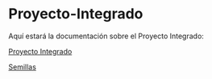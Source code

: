 # Proyecto-Integrado
 
Aquí estará la documentación sobre el Proyecto Integrado:

[Proyecto Integrado](https://github.com/Tabrih/Proyecto-Integrado/blob/main/Proyecto%20Integrado.md)

[Semillas](https://github.com/Tabrih/Proyecto-Integrado/blob/main/Semillas.md)
